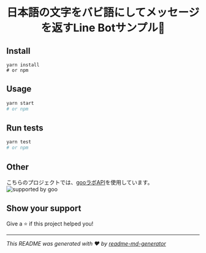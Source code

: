 <h1 align="center">日本語の文字をバビ語にしてメッセージを返すLine Botサンプル💬</h1>

## Install

```
yarn install
# or npm
```

## Usage

```sh
yarn start
# or npm
```

## Run tests

```sh
yarn test
# or npm
```

## Other

こちらのプロジェクトでは、[gooラボAPI](https://labs.goo.ne.jp/api/jp/hiragana-translation/)を使用しています。
![supported by goo](https://u.xgoo.jp/img/sgoo.png)


## Show your support

Give a ⭐️ if this project helped you!

***
_This README was generated with ❤️ by [readme-md-generator](https://github.com/kefranabg/readme-md-generator)_